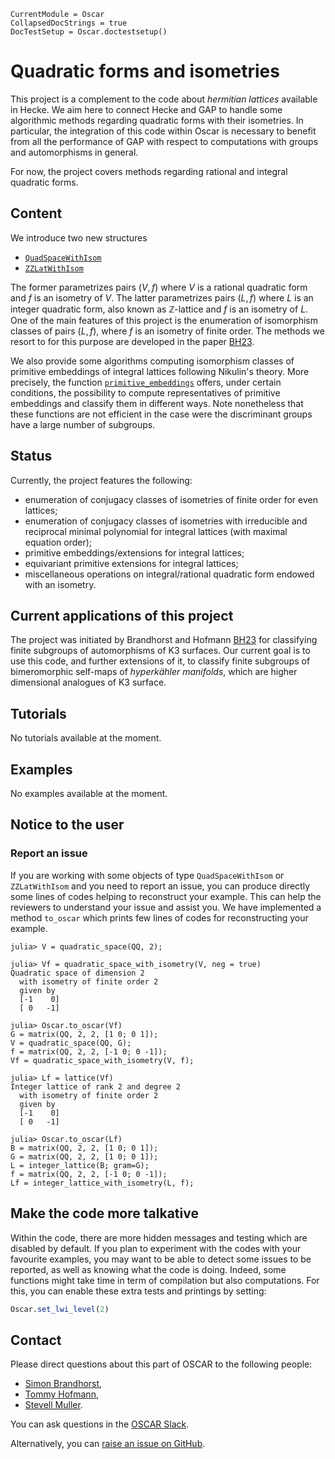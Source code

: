 ```@meta
CurrentModule = Oscar
CollapsedDocStrings = true
DocTestSetup = Oscar.doctestsetup()
```

# Quadratic forms and isometries

This project is a complement to the code about *hermitian lattices* available
in Hecke. We aim here to connect Hecke and GAP to handle some algorithmic
methods regarding quadratic forms with their isometries. In particular,
the integration of this code within Oscar is necessary to benefit from all the
performance of GAP with respect to computations with groups and automorphisms
in general.

For now, the project covers methods regarding rational and integral quadratic
forms.

## Content

We introduce two new structures
* [`QuadSpaceWithIsom`](@ref)
* [`ZZLatWithIsom`](@ref)

The former parametrizes pairs $(V, f)$ where $V$ is a rational quadratic form
and $f$ is an isometry of $V$. The latter parametrizes pairs $(L, f)$ where
$L$ is an integer quadratic form, also known as $\mathbb Z$-lattice and $f$
is an isometry of $L$. One of the main features of this project is the
enumeration of isomorphism classes of pairs $(L, f)$, where $f$ is an isometry
of finite order. The methods we resort to for this purpose are developed
in the paper [BH23](@cite).

We also provide some algorithms computing isomorphism classes of primitive
embeddings of integral lattices following Nikulin's theory. More precisely, the
function [`primitive_embeddings`](@ref) offers, under certain conditions,
the possibility to compute representatives of primitive embeddings and classify
them in different ways. Note nonetheless that these functions are not efficient
in the case were the discriminant groups have a large number of subgroups.

## Status

Currently, the project features the following:

* enumeration of conjugacy classes of isometries of finite order for even
  lattices;
* enumeration of conjugacy classes of isometries with irreducible and
  reciprocal minimal polynomial for integral lattices (with maximal equation
  order);
* primitive embeddings/extensions for integral lattices;
* equivariant primitive extensions for integral lattices;
* miscellaneous operations on integral/rational quadratic form endowed with
  an isometry.

## Current applications of this project

The project was initiated by Brandhorst and Hofmann [BH23](@cite) for
classifying finite subgroups of automorphisms of K3 surfaces. Our current goal
is to use this code, and further extensions of it, to classify finite subgroups
of bimeromorphic self-maps of *hyperkähler manifolds*, which are higher
dimensional analogues of K3 surface.

## Tutorials

No tutorials available at the moment.

## Examples

No examples available at the moment.

## Notice to the user

### Report an issue

If you are working with some objects of type `QuadSpaceWithIsom` or
`ZZLatWithIsom` and you need to report an issue, you can produce directly some
lines of codes helping to reconstruct your example. This can help the reviewers
to understand your issue and assist you. We have implemented a method
`to_oscar` which prints few lines of codes for reconstructing your example.

```jldoctest
julia> V = quadratic_space(QQ, 2);

julia> Vf = quadratic_space_with_isometry(V, neg = true)
Quadratic space of dimension 2
  with isometry of finite order 2
  given by
  [-1    0]
  [ 0   -1]

julia> Oscar.to_oscar(Vf)
G = matrix(QQ, 2, 2, [1 0; 0 1]);
V = quadratic_space(QQ, G);
f = matrix(QQ, 2, 2, [-1 0; 0 -1]);
Vf = quadratic_space_with_isometry(V, f);

julia> Lf = lattice(Vf)
Integer lattice of rank 2 and degree 2
  with isometry of finite order 2
  given by
  [-1    0]
  [ 0   -1]

julia> Oscar.to_oscar(Lf)
B = matrix(QQ, 2, 2, [1 0; 0 1]);
G = matrix(QQ, 2, 2, [1 0; 0 1]);
L = integer_lattice(B; gram=G);
f = matrix(QQ, 2, 2, [-1 0; 0 -1]);
Lf = integer_lattice_with_isometry(L, f);
```

## Make the code more talkative

Within the code, there are more hidden messages and testing which are disabled
by default. If you plan to experiment with the codes with your favourite
examples, you may want to be able to detect some issues to be reported, as well
as knowing what the code is doing. Indeed, some functions might take time in
term of compilation but also computations. For this, you can enable these extra
tests and printings by setting:
                                                                                                     
```julia
Oscar.set_lwi_level(2)
```

## Contact

Please direct questions about this part of OSCAR to the following people:
* [Simon Brandhorst](https://www.math.uni-sb.de/ag/brandhorst/index.php?lang=en),
* [Tommy Hofmann](https://www.thofma.com/),
* [Stevell Muller](https://sites.google.com/view/stevellmuller/).

You can ask questions in the [OSCAR Slack](https://www.oscar-system.org/community/#slack).

Alternatively, you can [raise an issue on GitHub](https://github.com/oscar-system/Oscar.jl).
